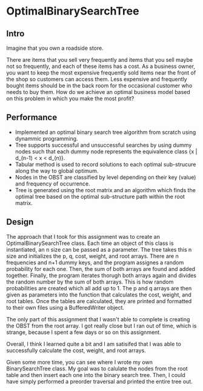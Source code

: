 # OptimalBinarySearchTree

## Intro

Imagine that you own a roadside store.

There are items that you sell very frequently and items that you sell maybe not so frequently, and each of these items has a cost. As a business owner, you want to keep the most expensive frequently sold items near the front of the shop so customers can access them. Less expensive and frequently bought items should be in the back room for the occasional customer who needs to buy them. How do we achieve an optimal business model based on this problem in which you make the most profit?

## Performance

* Implemented an optimal binary search tree algorithm from scratch using dynammic programming.
* Tree supports successful and unsuccessful searches by using dummy nodes such that each dummy node represents the equivalence class {x | d_(n-1) < x < d_(n)}.
* Tabular method is used to record solutions to each optimal sub-strucure along the way to global optimum.
* Nodes in the OBST are classified by level depending on their key (value) and frequency of occurrence.
* Tree is generated using the root matrix and an algorithm which finds the optimal tree based on the optimal sub-structure path within the root matrix.

## Design

The approach that I took for this assignment was to create an OptimalBinarySearchTree class. Each time an object of this class is instantiated, an n size can be passed as a parameter. The tree takes this n size and initializes the p, q, cost, weight, and root arrays. There are n frequencies and n+1 dummy keys, and the program assignes a random probability for each one. Then, the sum of both arrays are found and added together. Finally, the program iterates thorugh both arrays again and divides the random number by the sum of both arrays. This is how random probabilities are created which all add up to 1. The p and q arrays are then given as parameters into the function that calculates the cost, weight, and root tables. Once the tables are calculated, they are printed and formatted to their own files using a BufferedWriter object.

The only part of this assignment that I wasn't able to complete is creating the OBST from the root array. I got really close but I ran out of time, which is strange, because I spent a few days or so on this assignment.

Overall, I think I learned quite a bit and I am satisifed that I was able to successfully calculate the cost, weight, and root arrays.

Given some more time, you can see where I wrote my own BinarySearchTree class. My goal was to calulate the nodes from the root table and then insert each one into the binary search tree. Then, I could have simply performed a preorder traversal and printed the entire tree out.

